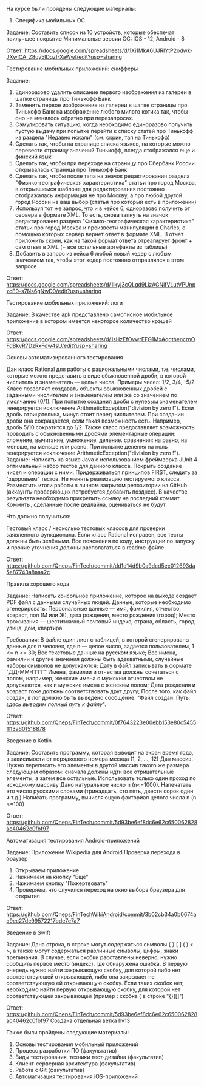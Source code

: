 На курсе были пройдены следующие материалы:


1. Специфика мобильных ОС

Задание: Составить список из 10 устройств, которые обеспечат наилучшее покрытие Минимальные версии ОС:  iOS - 12, Android - 8

Ответ: 
https://docs.google.com/spreadsheets/d/1Xi1MkA6UJRlYtP2odwk-JXwlOA_Z8uy5lDqzI-XaWwI/edit?usp=sharing


Тестирование мобильных приложений: снифферы

Задание:
1. Единоразово удалить описание первого изображения из галереи в шапке страницы про Тинькофф Банк 
2. Заменить первое изображение из галереи в шапке страницы про Тинькофф Банк на изображение любого милого котика так, чтобы оно не менялось обратно при перезапросах.
3. Сэмулировать ситуацию, когда необходимо единоразово получить пустую выдачу при попытке перейти к списку статей про Тинькофф из раздела "Недавно искали" (см. скрин, тап на Тинькофф)
4. Сделать так, чтобы на странице списка языков, на которые можно перевести страницу значений Тинькофф, всегда отображался еще и финский язык
5. Сделать так, чтобы при переходе на страницу про Сбербанк России открывалась страница про Тинькофф Банк 
6. Сделать так, чтобы после тапа на значок редактирования раздела "Физико-географическая характеристика" статьи про город Москва, в открывшемся шаблоне для редактирования постоянно отображалась информация не про Москву, а про любой другой город России на ваш выбор (статья про который есть в приложении) 
7. Используя тот же запрос, что и в кейсе 6, одноразово получить от сервера в формате XML. То есть, снова тапнуть на значок редактирования раздела "Физико-географическая характеристика" статьи про город Москва   и произвести манипуляции в Charles, с помощью которых сервер вернет ответ в формате XML. В отчет приложить скрин, как на такой формат ответа отреагирует фронт + сам ответ в XML (+ все остальные артефакты из таблицы) 
8. Добавить в запрос из кейса 6 любой новый хедер с любым значением так, чтобы этот хедер постоянно отправлялся в этом запросе

Ответ: 
https://docs.google.com/spreadsheets/d/1lkyj3cQLgd9LizAGNifVLutVPUnpzcE0-s7Ns6gNwD0/edit?usp=sharing


Тестирование мобильных приложений: логи

Задание: В качестве apk представлено самописное мобильное приложение в котором имеется некоторое количество крэшей

Ответ: 
https://docs.google.com/spreadsheets/d/1sHzEfOvwrEFG1MxAqqthencrnOFdBkvR7DzRxFdw4sU/edit?usp=sharing



Основы автоматизированного тестирования

Дан класс Rational для работы с рациональными числами, т.е. числами, которые можно представить в виде обыкновенной дроби, в которой числитель и знаменатель — целые числа. Примеры чисел: 1/2, 3/4, -5/2.
Класс позволяет создавать объекты обыкновенных дробей с заданными числителем и знаменателем или же со значением по умолчанию (0/1).
При попытке создания дроби с нулевым знаменателем генерируется исключение ArithmeticException("division by zero !").
Если дробь отрицательна, минус стоит перед числителем.
При создании дроби она сокращается, если такая возможность есть. Например, дробь 5/10 сократится до 1/2.
Также класс предоставляет возможность проводить с обыкновенными дробями
элементарные операции: сложение, вычитание, умножение, деление.
сравнения: на равно, на меньше, на меньше или равно.
При попытке деления на ноль генерируется исключение ArithmeticException("division by zero !").
Задание:
Написать на языке Java с использованием фреймворка JUnit 4 оптимальный набор тестов для данного класса. Покрыть создание чисел и операции с ними. Придерживаться принципов FIRST, следить за "здоровьем" тестов. 
Не менять реализацию тестируемого класса.
Разместить итоги работы в личном закрытом репозитории на GitHub (аккаунты проверяющих потребуется добавить позднее). В качестве результата необходимо прикрепить ссылку на последний коммит. Коммиты, сделанные после дедлайна, оцениваться не будут.

Что должно получиться:

Тестовый класс / несколько тестовых классов для проверки заявленного функционала.
Если класс Rational исправен, все тесты должны быть зелёными.
Все пояснения по коду, инструкции по запуску и прочие уточнения должны располагаться в readme-файле.

Ответ: 
https://github.com/Qneps/FinTech/commit/dd1d14d9b0a9dcd5ec012693da5e87743a8aaa2c


Правила хорошего кода

Задание:
Написать консольное приложение, которое на выходе создает PDF файл с данными случайных людей.
Данные, которые необходимо сгенерировать:
Персональные данные — имя, фамилия, отчество, возраст, пол (М или Ж), дата рождения, место рождения (город);
Место проживания — шестизначный почтовый индекс, страна, область, город, улица, дом, квартира.

Требования:
В файле один лист с таблицей, в которой сгенерированы данные для n человек, где n — целое число, задается пользователем, 1 <= n <= 30;
Все текстовые данные на русском языке;
Все имена, фамилии и другие значения должны быть адекватными, случайные наборы символов не допускаются;
Дату в файл записывать в формате "ДД-ММ-ГГГГ"
Имена, фамилии и отчества должны сочетаться с полом, например, женские имена с мужским отчеством не допускаются, как и мужские имена с женским полом;
Дата рождения и возраст тоже должны соответствовать друг другу;
После того, как файл создан, в лог должно быть выведено сообщение:
"Файл создан. Путь: *здесь выводим полный путь к файлу*".

Ответ:
https://github.com/Qneps/FinTech/commit/0f7643223e00ebb153e80c5455ff13a601518878


Введение в Kotlin

Задание:
Составить программу, которая выводит на экран время года, в зависимости от порядкового номера месяца (1, 2, …, 12) 
Дан массив. Нужно переписать его элементы в другой массив такого же размера следующим образом: сначала должны идти все отрицательные элементы, а затем все остальные. Использовать только один проход по исходному массиву
Дано натуральное число n (n<=1000). Напечатать это число русскими словами (тринадцать, сто пять, двести сорок один и т.д.) 
Написать программу, вычисляющую факториал целого числа n (n <=100) 

Ответ:
https://github.com/Qneps/FinTech/commit/5d93be6ef8dc6e62c650062828ac40462c0fbf97


Автоматизация тестирования Android-приложений

Задание: 
Приложение Wikipedia для Android
Проверка перехода в браузер
  1. Открываем приложение
  2. Нажимаем на кнопку "Еще"
  3. Нажимаем кнопку "Пожертвовать"
  4. Проверяем, что случился переход на окно выбора браузера для открытия
  
Ответ:
https://github.com/Qneps/FinTechWikiAndroid/commit/3b02cb34a0b0674ac9ec27de99572217bde7e7a7


Введение в Swift

Задание:
Дана строка, в строке могут содержаться символы { } [ ] ( ) < >, а также могут содержаться различные символы, цифры, знаки препинания.
В случае, если скобки расставлены неверно, нужно сообщить первое место (индекс), где обнаружена ошибка. В первую очередь нужно найти закрывающую скобку, для которой либо нет соответствующей открывающей, либо она закрывает не соответствующую ей открывающую скобку.
Если таких скобок нет, необходимо найти первую открывающую скобку, для которой нет соответствующей закрывающей (пример : скобка ( в строке "{}([]")

Ответ:
https://github.com/Qneps/FinTech/commit/5d93be6ef8dc6e62c650062828ac40462c0fbf97
 Создана отдельная ветка hv13

Также были пройдены следующие материалы:

1. Основы тестирования мобильный приложений
2. Процесс разработки ПО (факультатив)
3. Виды тестирования, техники тест-дизайна (факультатив)
4. Клиент-серверная архитектура (факультатив)
5. Работа с Git (факультатив)
6. Автоматизация тестирования iOS-приложений

